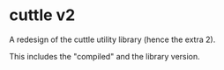 # cuttle v2

A redesign of the cuttle utility library (hence the extra 2).

This includes the "compiled" and the library version.
